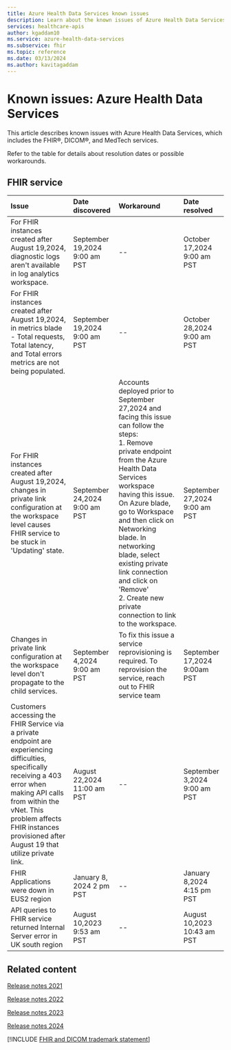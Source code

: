 ```yaml
---
title: Azure Health Data Services known issues
description: Learn about the known issues of Azure Health Data Services.
services: healthcare-apis
author: kgaddam10
ms.service: azure-health-data-services
ms.subservice: fhir
ms.topic: reference
ms.date: 03/13/2024
ms.author: kavitagaddam
---
```


# Known issues: Azure Health Data Services

This article describes known issues with Azure Health Data Services, which includes the FHIR&reg;, DICOM&reg;, and MedTech services.

Refer to the table for details about resolution dates or possible workarounds. 

## FHIR service

|Issue | Date discovered | Workaround | Date resolved |
| :------------------------------------- | :------------ | :------------- | :------------- |
|For FHIR instances created after August 19,2024, diagnostic logs aren't available in log analytics workspace. |September 19,2024 9:00 am PST| -- | October 17,2024 9:00 am PST |
|For FHIR instances created after August 19,2024, in metrics blade - Total requests, Total latency, and Total errors metrics are not being populated. |September 19,2024 9:00 am PST| -- | October 28,2024 9:00 am PST |
|For FHIR instances created after August 19,2024, changes in private link configuration at the workspace level causes FHIR service to be stuck in 'Updating' state. |September 24,2024 9:00 am PST| Accounts deployed prior to September 27,2024 and facing this issue can follow the steps: <br> 1. Remove private endpoint from the Azure Health Data Services workspace having this issue. On Azure blade, go to Workspace and then click on Networking blade. In networking blade, select existing private link connection and click on 'Remove' <br> 2. Create new private connection to link to the workspace.| September 27,2024 9:00 am PST |
|Changes in private link configuration at the workspace level don't propagate to the child services.|September 4,2024 9:00 am PST| To fix this issue a service reprovisioning is required. To reprovision the service, reach out to FHIR service team| September 17,2024 9:00am PST|
|Customers accessing the FHIR Service via a private endpoint are experiencing difficulties, specifically receiving a 403 error when making API calls from within the vNet. This problem affects FHIR instances provisioned after August 19 that utilize private link.|August 22,2024 11:00 am PST|-- | September 3,2024 9:00 am PST|
|FHIR Applications were down in EUS2 region|January 8, 2024 2 pm PST|--|January 8,2024 4:15 pm PST|
|API queries to FHIR service returned Internal Server error in UK south region |August 10,2023 9:53 am PST|--|August 10,2023 10:43 am PST|


## Related content

[Release notes 2021](release-notes-2021.md)

[Release notes 2022](release-notes-2022.md)

[Release notes 2023](release-notes-2023.md)

[Release notes 2024](release-notes-2024.md)

[!INCLUDE [FHIR and DICOM trademark statement](includes/healthcare-apis-fhir-dicom-trademark.md)]
